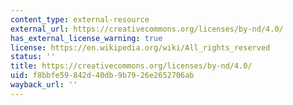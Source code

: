 ```yaml
---
content_type: external-resource
external_url: https://creativecommons.org/licenses/by-nd/4.0/
has_external_license_warning: true
license: https://en.wikipedia.org/wiki/All_rights_reserved
status: ''
title: https://creativecommons.org/licenses/by-nd/4.0/
uid: f8bbfe59-842d-40db-9b79-26e2652706ab
wayback_url: ''
---
```


